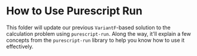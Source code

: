 # How to Use Purescript Run

This folder will update our previous `VariantF`-based solution to the calculation problem using `purescript-run`. Along the way, it'll explain a few concepts from the `purescript-run` library to help you know how to use it effectively.
